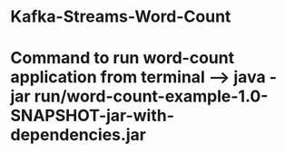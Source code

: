 # Kafka-Streams-Word-Count

# Command to run word-count application from terminal --> java -jar run/word-count-example-1.0-SNAPSHOT-jar-with-dependencies.jar
